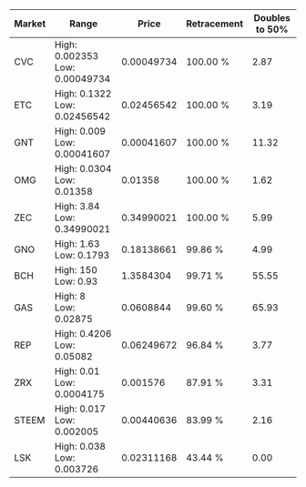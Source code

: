 | Market | Range | Price| Retracement | Doubles to 50% |
| --- | --- | --- | --- | --- |
| CVC | High: 0.002353<br />Low: 0.00049734 | 0.00049734 | 100.00 % | 2.87 |
| ETC | High: 0.1322<br />Low: 0.02456542 | 0.02456542 | 100.00 % | 3.19 |
| GNT | High: 0.009<br />Low: 0.00041607 | 0.00041607 | 100.00 % | 11.32 |
| OMG | High: 0.0304<br />Low: 0.01358 | 0.01358 | 100.00 % | 1.62 |
| ZEC | High: 3.84<br />Low: 0.34990021 | 0.34990021 | 100.00 % | 5.99 |
| GNO | High: 1.63<br />Low: 0.1793 | 0.18138661 | 99.86 % | 4.99 |
| BCH | High: 150<br />Low: 0.93 | 1.3584304 | 99.71 % | 55.55 |
| GAS | High: 8<br />Low: 0.02875 | 0.0608844 | 99.60 % | 65.93 |
| REP | High: 0.4206<br />Low: 0.05082 | 0.06249672 | 96.84 % | 3.77 |
| ZRX | High: 0.01<br />Low: 0.0004175 | 0.001576 | 87.91 % | 3.31 |
| STEEM | High: 0.017<br />Low: 0.002005 | 0.00440636 | 83.99 % | 2.16 |
| LSK | High: 0.038<br />Low: 0.003726 | 0.02311168 | 43.44 % | 0.00 |
